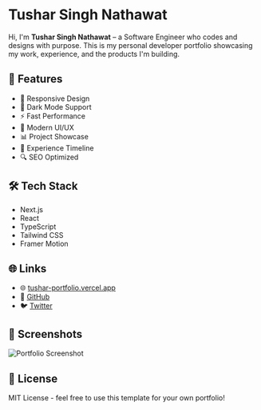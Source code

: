 # Tushar Singh Nathawat

Hi, I'm **Tushar Singh Nathawat** – a Software Engineer who codes and designs with purpose. This is my personal developer portfolio showcasing my work, experience, and the products I'm building.

## 🚀 Features

- 📱 Responsive Design
- 🌙 Dark Mode Support
- ⚡ Fast Performance
- 🎨 Modern UI/UX
- 📊 Project Showcase
- 📝 Experience Timeline
- 🔍 SEO Optimized

## 🛠️ Tech Stack

- Next.js
- React
- TypeScript
- Tailwind CSS
- Framer Motion

## 🌐 Links

- 🌐 [tushar-portfolio.vercel.app](https://tushar-portfolio.vercel.app)
- 🐙 [GitHub](https://github.com/Tusarsinghnathawat)
- 🐦 [Twitter](https://x.com/tusharsinghtwt)

## 📸 Screenshots

![Portfolio Screenshot](https://github.com/Tusarsinghnathawat/Tushar-Portfolio/blob/main/public/openGraph.png)

## 📝 License

MIT License - feel free to use this template for your own portfolio!
